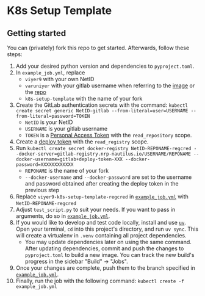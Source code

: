 # K8s Setup Template



## Getting started

You can (privately) fork this repo to get started. Afterwards, follow these steps:

1. Add your desired python version and dependencies to `pyproject.toml`.
2. In `example_job.yml`, replace
    - `viyer9` with your own NetID
    - `varuniyer` with your gitlab username when referring to the [image](https://gitlab.nrp-nautilus.io/varuniyer/k8s-setup-template/-/blob/main/example_job.yml?ref_type=heads#L14) or the [repo](https://gitlab.nrp-nautilus.io/varuniyer/k8s-setup-template/-/blob/main/example_job.yml?ref_type=heads#L51)
    - `k8s-setup-template` with the name of your fork
3. Create the GitLab authentication secrets with the command: `kubectl create secret generic NetID-gitlab --from-literal=user=USERNAME --from-literal=password=TOKEN`
    - `NetID` is your NetID
    - `USERNAME` is your gitlab username
    - `TOKEN` is a [Personal Access Token](https://docs.gitlab.com/ee/user/profile/personal_access_tokens.html) with the `read_repository` scope.
4. Create a [deploy token](https://docs.gitlab.com/ce/user/project/deploy_tokens/) with the `read_registry` scope.
5. Run `kubectl create secret docker-registry NetID-REPONAME-regcred --docker-server=gitlab-registry.nrp-nautilus.io/USERNAME/REPONAME --docker-username=gitlab+deploy-token-XXX --docker-password=XXXXXXXXXXXX`
    - `REPONAME` is the name of your fork
    - `--docker-username` and `--docker-password` are set to the username and password obtained after creating the deploy token in the previous step
6. Replace `viyer9-k8s-setup-template-regcred` in [`example_job.yml`](https://gitlab.nrp-nautilus.io/varuniyer/k8s-setup-template/-/blob/main/example_job.yml?ref_type=heads#L61) with `NetID-REPONAME-regcred`  
7. Adjust `test_script.py` to suit your needs. If you want to pass in arguments, do so in [`example_job.yml`](https://gitlab.nrp-nautilus.io/varuniyer/k8s-setup-template/-/blob/main/example_job.yml?ref_type=heads#L31).
8. If you would like to develop and test code locally, install and use [`uv`](https://docs.astral.sh/uv/getting-started/installation/). Open your terminal, `cd` into this project\'s directory, and run `uv sync`. This will create a virtualenv in `.venv` containing all project dependencies.
    - You may update dependencies later on using the same command. After updating dependencies, commit and push the changes to `pyproject.toml` to build a new image. You can track the new build\'s progress in the sidebar \"Build\" -> \"Jobs\".
9. Once your changes are complete, push them to the branch specified in [`example_job.yml`](https://gitlab.nrp-nautilus.io/varuniyer/k8s-setup-template/-/blob/main/example_job.yml?ref_type=heads#L49).
10. Finally, run the job with the following command: `kubectl create -f example_job.yml`

